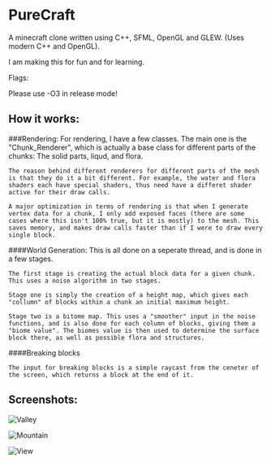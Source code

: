 # PureCraft

A minecraft clone written using C++, SFML, OpenGL and GLEW. (Uses modern C++ and OpenGL).

I am making this for fun and for learning.

Flags:

Please use -O3 in release mode!

## How it works:

###Rendering:
	For rendering, I have a few classes. The main one is the "Chunk_Renderer", which is actually a base class for different parts of the chunks: The solid parts, liqud, and flora. 
	
	The reason behind different renderers for different parts of the mesh is that they do it a bit different. For example, the water and flora shaders each have special shaders, thus need have a differet shader active for their draw calls.

	A major optimization in terms of rendering is that when I generate vertex data for a chunk, I only add exposed faces (there are some cases where this isn't 100% true, but it is mostly) to the mesh. This saves memory, and makes draw calls faster than if I were to draw every single block.
	
  
####World Generation:
	This is all done on a seperate thread, and is done in a few stages.
	
	The first stage is creating the actual block data for a given chunk. This uses a noise algorithm in two stages. 
	
	Stage one is simply the creation of a height map, which gives each "collumn" of blocks within a chunk an initial maximum height. 
	
	Stage two is a bitome map. This uses a "smoother" input in the noise functions, and is also done for each column of blocks, giving them a "biome value". The biomes value is then used to determine the surface block there, as well as possible flora and structures.

####Breaking blocks

	The input for breaking blocks is a simple raycast from the ceneter of the screen, which returns a block at the end of it.
	
## Screenshots:

![Valley](http://i.imgur.com/pDkpGmN.png "Valley")

![Mountain](http://i.imgur.com/HLMnOjZ.png "Mountain")

![View](http://i.imgur.com/Bl5CFdI.png "View")



